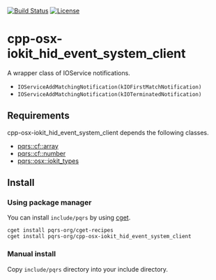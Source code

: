 [![Build Status](https://github.com/pqrs-org/cpp-osx-iokit_hid_event_system_client/workflows/CI/badge.svg)](https://github.com/pqrs-org/cpp-osx-iokit_hid_event_system_client/actions)
[![License](https://img.shields.io/badge/license-Boost%20Software%20License-blue.svg)](https://github.com/pqrs-org/cpp-osx-iokit_hid_event_system_client/blob/master/LICENSE.md)

# cpp-osx-iokit_hid_event_system_client

A wrapper class of IOService notifications.

- `IOServiceAddMatchingNotification(kIOFirstMatchNotification)`
- `IOServiceAddMatchingNotification(kIOTerminatedNotification)`

## Requirements

cpp-osx-iokit_hid_event_system_client depends the following classes.

- [pqrs::cf::array](https://github.com/pqrs-org/cpp-cf-array)
- [pqrs::cf::number](https://github.com/pqrs-org/cpp-cf-number)
- [pqrs::osx::iokit_types](https://github.com/pqrs-org/cpp-osx-iokit_types)

## Install

### Using package manager

You can install `include/pqrs` by using [cget](https://github.com/pfultz2/cget).

```shell
cget install pqrs-org/cget-recipes
cget install pqrs-org/cpp-osx-iokit_hid_event_system_client
```

### Manual install

Copy `include/pqrs` directory into your include directory.
